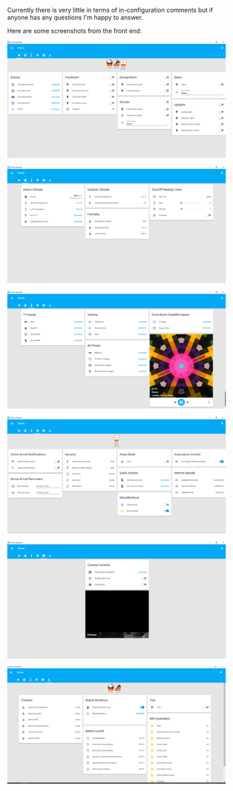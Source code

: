 Currently there is very little in terms of in-configuration comments but if anyone has any questions I'm happy to answer.

Here are some screenshots from the front end:

![Main Tab](https://github.com/Dullage/Home-AssistantConfig/raw/master/readme_images/1%20-%20Main%20Tab.png)

![Climate Tab](https://github.com/Dullage/Home-AssistantConfig/raw/master/readme_images/2%20-%20Climate%20Tab.png)

![AV Tab](https://github.com/Dullage/Home-AssistantConfig/raw/master/readme_images/3%20-%20AV%20Tab.png)

![Miscellaneous Tab](https://github.com/Dullage/Home-AssistantConfig/raw/master/readme_images/4%20-%20Miscelaneous%20Tab.png)

![Camera Tab](https://github.com/Dullage/Home-AssistantConfig/raw/master/readme_images/5%20-%20Camera%20Tab.png)

![Admin Tab](https://github.com/Dullage/Home-AssistantConfig/raw/master/readme_images/6%20-%20Admin%20Tab.png)
